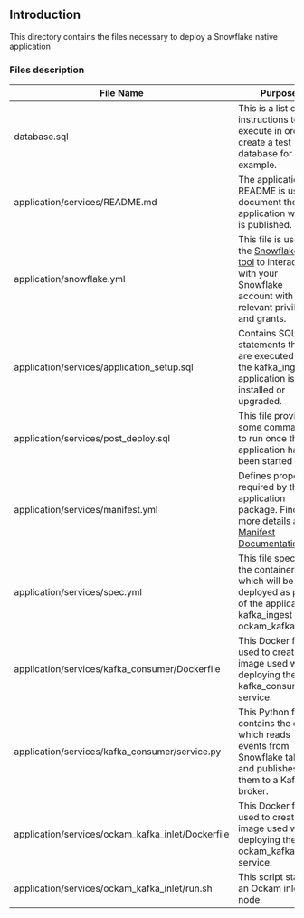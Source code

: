 ## Introduction

This directory contains the files necessary to deploy a Snowflake native application

### Files description

| File Name                                         | Purpose                                                                                                                                                                                              |
|---------------------------------------------------|------------------------------------------------------------------------------------------------------------------------------------------------------------------------------------------------------|
| database.sql                                      | This is a list of instructions to execute in order to create a test database for this example.                                                                                                       |
| application/services/README.md                    | The application README is used to document the application when it is published.                                                                                                                     |
| application/snowflake.yml                         | This file is used by the [Snowflake CLI tool](https://docs.snowflake.com/en/developer-guide/snowflake-cli-v2/index) to interact with your Snowflake account with all relevant privileges and grants. |
| application/services/application_setup.sql        | Contains SQL statements that are executed when the kafka_ingest application is installed or upgraded.                                                                                                |
| application/services/post_deploy.sql              | This file provides some commands to run once the application has been started                                                                                                                        |
| application/services/manifest.yml                 | Defines properties required by the application package. Find more details at the [Manifest Documentation.](https://docs.snowflake.com/en/developer-guide/native-apps/creating-manifest).             |
| application/services/spec.yml                     | This file specifies the containers which will be deployed as part of the application: kafka_ingest and ockam_kafka_inlet.                                                                            |
| application/services/kafka_consumer/Dockerfile    | This Docker file is used to create the image used when deploying the kafka_consumer service.                                                                                                         |
| application/services/kafka_consumer/service.py    | This Python file contains the code which reads events from Snowflake tables and publishes them to a Kafka broker.                                                                                    |
| application/services/ockam_kafka_inlet/Dockerfile | This Docker file is used to create the image used when deploying the ockam_kafka_inlet service.                                                                                                      |
| application/services/ockam_kafka_inlet/run.sh     | This script starts an Ockam inlet node.                                                                                                                                                              |
